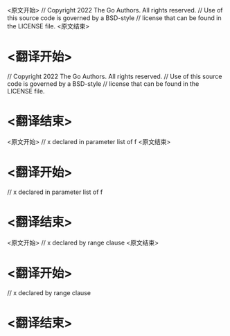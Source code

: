 
<原文开始>
// Copyright 2022 The Go Authors. All rights reserved.
// Use of this source code is governed by a BSD-style
// license that can be found in the LICENSE file.
<原文结束>

# <翻译开始>
// Copyright 2022 The Go Authors. All rights reserved.
// Use of this source code is governed by a BSD-style
// license that can be found in the LICENSE file.
# <翻译结束>


<原文开始>
// x declared in parameter list of f
<原文结束>

# <翻译开始>
// x declared in parameter list of f
# <翻译结束>


<原文开始>
// x declared by range clause
<原文结束>

# <翻译开始>
// x declared by range clause
# <翻译结束>

